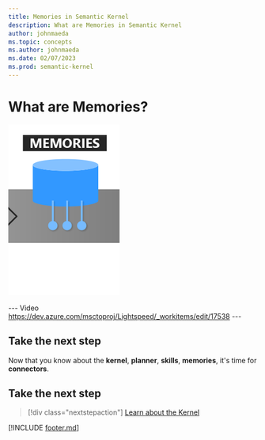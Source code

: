 ```yaml
---
title: Memories in Semantic Kernel
description: What are Memories in Semantic Kernel
author: johnmaeda
ms.topic: concepts
ms.author: johnmaeda
ms.date: 02/07/2023
ms.prod: semantic-kernel
---
```


# What are Memories?

![](../media/memories.png)

--- Video https://dev.azure.com/msctoproj/Lightspeed/_workitems/edit/17538 ---

## Take the next step

Now that you know about the **kernel**, **planner**, **skills**, **memories**, it's time for **connectors**.

## Take the next step

> [!div class="nextstepaction"]
> [Learn about the Kernel](kernel)

[!INCLUDE [footer.md](../includes/footer.md)]
